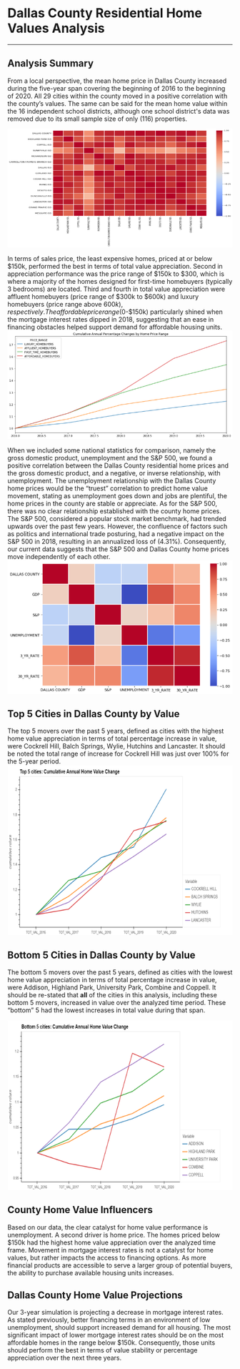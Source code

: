 # Dallas County Residential Home Values Analysis
---

## Analysis Summary
From a local perspective, the mean home price in Dallas County increased during the five-year span covering the beginning of 2016 to the beginning of 2020.  All 29 cities within the county moved in a positive correlation with the county’s values.  The same can be said for the mean home value within the 16 independent school districts, although one school district's data was removed due to its small sample size of only (116) properties.   
    
    
![Independent School Districts heat map](https://github.com/coolwonny/Portfolio_project/blob/master/Dallas_county_home_value_analysis/Images/ISD%20Heat%20Map.png)

In terms of sales price, the least expensive homes, priced at or below $150k, performed the best in terms of total value appreciation.  Second in appreciation performance was the price range of $150k to $300, which is where a majority of the homes designed for first-time homebuyers (typically 3 bedrooms) are located.  Third and fourth in total value appreciation were affluent homebuyers (price range of $300k to $600k) and luxury homebuyers (price range above $600k), respectively.  The affordable price range ($0-$150k) particularly shined when the mortgage interest rates dipped in 2018, suggesting that an ease in financing obstacles helped support demand for affordable housing units.
![Cumulative Annual Percentage Changes by Home Price Range](https://github.com/coolwonny/Portfolio_project/blob/master/Dallas_county_home_value_analysis/Images/cumulative%20home%20price%20change%20by%20price%20range.png)

When we included some national statistics for comparison, namely the gross domestic product, unemployment and the S&P 500, we found a positive correlation between the Dallas County residential home prices and the gross domestic product, and a negative, or inverse relationship, with unemployment.  The unemployment relationship with the Dallas County home prices would be the “truest” correlation to predict home value movement, stating as unemployment goes down and jobs are plentiful, the home prices in the county are stable or appreciate.  As for the S&P 500, there was no clear relationship established with the county home prices.  The S&P 500, considered a popular stock market benchmark, had trended upwards over the past few years.  However, the confluence of factors such as politics and international trade posturing, had a negative impact on the S&P 500 in 2018, resulting in an annualized loss of (4.31%).  Consequently, our current data suggests that the S&P 500 and Dallas County home prices move independently of each other.
![National Factors heat map](https://github.com/coolwonny/Portfolio_project/blob/master/Dallas_county_home_value_analysis/Images/national%20factors%20heat%20map.png)

## Top 5 Cities in Dallas County by Value
The top 5 movers over the past 5 years, defined as cities with the highest home value appreciation in terms of total percentage increase in value, were Cockrell Hill, Balch Springs, Wylie, Hutchins and Lancaster.  It should be noted the total range of increase for Cockrell Hill was just over 100% for the 5-year period.
![Top 5 Cities Over Past 5 Years](https://github.com/coolwonny/Portfolio_project/blob/master/Dallas_county_home_value_analysis/Images/top%205%20movers.png)

## Bottom 5 Cities in Dallas County by Value
The bottom 5 movers over the past 5 years, defined as cities with the lowest home value appreciation in terms of total percentage increase in value, were Addison, Highland Park, University Park, Combine and Coppell.  It should be re-stated that **all** of the cities in this analysis, including these bottom 5 movers, increased in value over the analyzed time period.  These “bottom” 5 had the lowest increases in total value during that span.   

![Bottom 5 Cities Over Past 5 Years](https://github.com/coolwonny/Portfolio_project/blob/master/Dallas_county_home_value_analysis/Images/bottom%205%20movers.png)

## County Home Value Influencers
Based on our data, the clear catalyst for home value performance is unemployment.  A second driver is home price.  The homes priced below $150k had the highest home value appreciation over the analyzed time frame.  Movement in mortgage interest rates is not a catalyst for home values, but rather impacts the access to financing options.  As more financial products are accessible to serve a larger group of potential buyers, the ability to purchase available housing units increases.

## Dallas County Home Value Projections
Our 3-year simulation is projecting a decrease in mortgage interest rates.  As stated previously, better financing terms in an environment of low unemployment, should support increased demand for all housing.  The most significant impact of lower mortgage interest rates should be on the most affordable homes in the range below $150k.  Consequently, those units should perform the best in terms of value stability or percentage appreciation over the next three years.  
